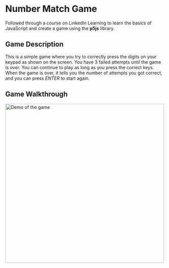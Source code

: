 # Number Match Game

Followed through a course on LinkedIn Learning to learn the basics of JavaScript and create a game using the **p5js** library. 

## Game Description

This is a simple game where you try to correctly press the digits on your keypad as shown on the screen. You have 3 failed attempts until the game is over. You can continue to play as long as you press the correct keys. When the game is over, it tells you the number of attempts you got correct, and you can press _ENTER_ to start again. 

## Game Walkthrough 
<img src= "http://g.recordit.co/MAtirfFwtw.gif" width=500 alt="Demo of the game">

